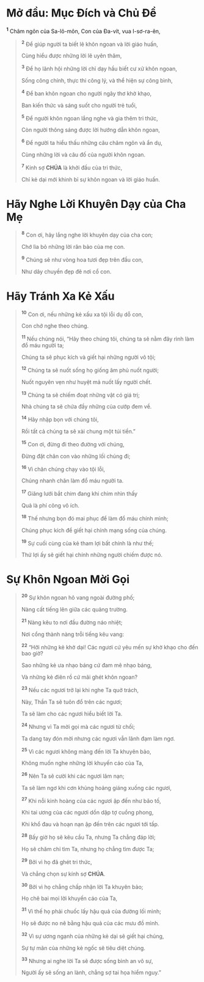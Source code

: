 # Mở đầu: Mục Đích và Chủ Đề

<sup><b>1</b></sup> Châm ngôn của Sa-lô-môn, Con của Đa-vít, vua I-sơ-ra-ên,

> <sup><b>2</b></sup> Để giúp người ta biết lẽ khôn ngoan và lời giáo huấn,
>
> Cùng hiểu được những lời lẽ uyên thâm,
>
> <sup><b>3</b></sup> Để họ lãnh hội những lời chỉ dạy hầu biết cư xử khôn ngoan,
>
> Sống công chính, thực thi công lý, và thể hiện sự công bình,
>
> <sup><b>4</b></sup> Để ban khôn ngoan cho người ngây thơ khờ khạo,
>
> Ban kiến thức và sáng suốt cho người trẻ tuổi,
>
> <sup><b>5</b></sup> Để người khôn ngoan lắng nghe và gia thêm tri thức,
>
> Còn người thông sáng được lời hướng dẫn khôn ngoan,
>
> <sup><b>6</b></sup> Để người ta hiểu thấu những câu châm ngôn và ẩn dụ,
>
> Cùng những lời và câu đố của người khôn ngoan.
>
> <sup><b>7</b></sup> Kính sợ **CHÚA** là khởi đầu của tri thức,
>
> Chỉ kẻ dại mới khinh bỉ sự khôn ngoan và lời giáo huấn.

# Hãy Nghe Lời Khuyên Dạy của Cha Mẹ

> <sup><b>8</b></sup> Con ơi, hãy lắng nghe lời khuyên dạy của cha con;
>
> Chớ lìa bỏ những lời răn bảo của mẹ con.
>
> <sup><b>9</b></sup> Chúng sẽ như vòng hoa tươi đẹp trên đầu con,
>
> Như dây chuyền đẹp đẽ nơi cổ con.

# Hãy Tránh Xa Kẻ Xấu

> <sup><b>10</b></sup> Con ơi, nếu những kẻ xấu xa tội lỗi dụ dỗ con,
>
> Con chớ nghe theo chúng.
>
> <sup><b>11</b></sup> Nếu chúng nói, “Hãy theo chúng tôi, chúng ta sẽ nằm đây rình làm đổ máu người ta;
>
> Chúng ta sẽ phục kích và giết hại những người vô tội;
>
> <sup><b>12</b></sup> Chúng ta sẽ nuốt sống họ giống âm phủ nuốt người;
>
> Nuốt nguyên vẹn như huyệt mả nuốt lấy người chết.
>
> <sup><b>13</b></sup> Chúng ta sẽ chiếm đoạt những vật có giá trị;
>
> Nhà chúng ta sẽ chứa đầy những của cướp đem về.
>
> <sup><b>14</b></sup> Hãy nhập bọn với chúng tôi,
>
> Rồi tất cả chúng ta sẽ xài chung một túi tiền.”
>
> <sup><b>15</b></sup> Con ơi, đừng đi theo đường với chúng,
>
> Đừng đặt chân con vào những lối chúng đi;
>
> <sup><b>16</b></sup> Vì chân chúng chạy vào tội lỗi,
>
> Chúng nhanh chân làm đổ máu người ta.
>
> <sup><b>17</b></sup> Giăng lưới bắt chim đang khi chim nhìn thấy
>
> Quả là phí công vô ích.
>
> <sup><b>18</b></sup> Thế nhưng bọn đó mai phục để làm đổ máu chính mình;
>
> Chúng phục kích để giết hại chính mạng sống của chúng.
>
> <sup><b>19</b></sup> Sự cuối cùng của kẻ tham lợi bất chính là như thế;
>
> Thứ lợi ấy sẽ giết hại chính những người chiếm được nó.

# Sự Khôn Ngoan Mời Gọi

> <sup><b>20</b></sup> Sự khôn ngoan hô vang ngoài đường phố;
>
> Nàng cất tiếng lên giữa các quảng trường.
>
> <sup><b>21</b></sup> Nàng kêu to nơi đầu đường náo nhiệt;
>
> Nơi cổng thành nàng trỗi tiếng kêu vang:
>
> <sup><b>22</b></sup> “Hỡi những kẻ khờ dại! Các ngươi cứ yêu mến sự khờ khạo cho đến bao giờ?
>
> Sao những kẻ ưa nhạo báng cứ đam mê nhạo báng,
>
> Và những kẻ điên rồ cứ mãi ghét khôn ngoan?
>
> <sup><b>23</b></sup> Nếu các ngươi trở lại khi nghe Ta quở trách,
>
> Này, Thần Ta sẽ tuôn đổ trên các ngươi;
>
> Ta sẽ làm cho các ngươi hiểu biết lời Ta.
>
> <sup><b>24</b></sup> Nhưng vì Ta mời gọi mà các ngươi từ chối;
>
> Ta dang tay đón mời nhưng các ngươi vẫn lãnh đạm làm ngơ.
>
> <sup><b>25</b></sup> Vì các ngươi không màng đến lời Ta khuyên bảo,
>
> Không muốn nghe những lời khuyến cáo của Ta,
>
> <sup><b>26</b></sup> Nên Ta sẽ cười khi các ngươi lâm nạn;
>
> Ta sẽ làm ngơ khi cơn khủng hoảng giáng xuống các ngươi,
>
> <sup><b>27</b></sup> Khi nỗi kinh hoàng của các ngươi ập đến như bão tố,
>
> Khi tai ương của các ngươi dồn dập tợ cuồng phong,
>
> Khi khổ đau và hoạn nạn ập đến trên các ngươi tới tấp.
>
> <sup><b>28</b></sup> Bấy giờ họ sẽ kêu cầu Ta, nhưng Ta chẳng đáp lời;
>
> Họ sẽ chăm chỉ tìm Ta, nhưng họ chẳng tìm được Ta;
>
> <sup><b>29</b></sup> Bởi vì họ đã ghét tri thức,
>
> Và chẳng chọn sự kính sợ **CHÚA**.
>
> <sup><b>30</b></sup> Bởi vì họ chẳng chấp nhận lời Ta khuyên bảo;
>
> Họ chê bai mọi lời khuyến cáo của Ta,
>
> <sup><b>31</b></sup> Vì thế họ phải chuốc lấy hậu quả của đường lối mình;
>
> Họ sẽ được no nê bằng hậu quả của các mưu đồ mình.
>
> <sup><b>32</b></sup> Vì sự ương ngạnh của những kẻ dại sẽ giết hại chúng,
>
> Sự tự mãn của những kẻ ngốc sẽ tiêu diệt chúng.
>
> <sup><b>33</b></sup> Nhưng ai nghe lời Ta sẽ được sống bình an vô sự,
>
> Người ấy sẽ sống an lành, chẳng sợ tai họa hiểm nguy.”
